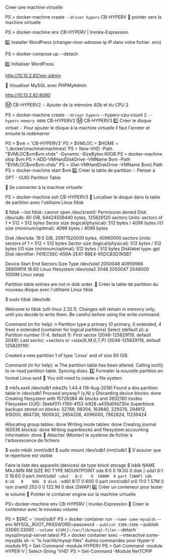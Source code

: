Creer une machine virtuelle

PS > docker-machine create `
      --driver hyperv `
      CB-HYPERV
📌 pointer vers la machine virtuelle

PS > docker-machine env CB-HYPERV | Invoke-Expression

2️⃣ Installer WordPress (changer-mon-adresse-ip IP dans votre fichier .env)

PS > docker-compose up --detach

3️⃣ Initialiser WordPress

http://10.10.2.82/wp-admin

📌 Visualiser MySQL avec PHPMyAdmin

http://10.13.2.82:8080

Ⓜ️ CB-HYPERV2
💡 Ajouter de la mémoire 4Gb et du CPU 2

PS > docker-machine create `
      --driver hyperv `
      --hyperv-cpu-count 2 `
      --hyperv-memory 4096 `
      CB-HYPERV2
Ⓜ️ CB-HYPERV3
1️⃣ Créer le disque virtuel
💡 Pour ajouter le disque à la machine virtuelle il faut l'arreter et ensuite la redémarrer

PS > $vm = 'CB-HYPERV3'
PS > $VMLOC = $HOME + '\.docker\machine\machines\'
PS > New-VHD -Path "$VMLOC\$vm\$vm.vhdx" -Dynamic -SizeBytes 60GB
PS > docker-machine stop $vm
PS > ADD-VMHardDiskDrive -VMName $vm -Path "$VMLOC\$vm\$vm.vhdx"
PS > (Get-VMHardDiskDrive -VMName $vm).Path
PS > docker-machine start $vm
2️⃣ Créer la table de partition
💡 Penser à GPT - GUID Partition Table

📌 Se connecter à la machine virtuelle

PS > docker-machine ssh CB-HYPERV3
📌 Localiser le disque dans la table de partition avec l'utilitaire Linux fdisk

$ fdisk --list
fdisk: cannot open /dev/zram0: Permission denied
Disk /dev/sdb: 60 GiB, 64424509440 bytes, 125829120 sectors
Units: sectors of 1 * 512 = 512 bytes
Sector size (logical/physical): 512 bytes / 4096 bytes
I/O size (minimum/optimal): 4096 bytes / 4096 bytes


Disk /dev/sda: 19.5 GiB, 20971520000 bytes, 40960000 sectors
Units: sectors of 1 * 512 = 512 bytes
Sector size (logical/physical): 512 bytes / 512 bytes
I/O size (minimum/optimal): 512 bytes / 512 bytes
Disklabel type: gpt
Disk identifier: F61EC56C-A59A-2E41-B6E4-95DCB3D7A5B7

Device       Start      End  Sectors  Size Type
/dev/sda1  2050048 40959966 38909919 18.6G Linux filesystem
/dev/sda2     2048  2050047  2048000 1000M Linux swap

Partition table entries are not in disk order.
📌 Créer la table de partition du nouveau disque avec l'utilitaire Linux fdisk

$ sudo fdisk /dev/sdb

Welcome to fdisk (util-linux 2.32.1).
Changes will remain in memory only, until you decide to write them.
Be careful before using the write command.


Command (m for help): n
Partition type
   p   primary (0 primary, 0 extended, 4 free)
   e   extended (container for logical partitions)
Select (default p): p
Partition number (1-4, default 1):
First sector (2048-125829119, default 2048):
Last sector, +sectors or +size{K,M,G,T,P} (2048-125829119, default 125829119):

Created a new partition 1 of type 'Linux' and of size 60 GiB.

Command (m for help): w
The partition table has been altered.
Calling ioctl() to re-read partition table.
Syncing disks.
3️⃣ Formater la nouvelle partition en format Linux ext4
📌 You still need to create a file system

$ mkfs.ext4 /dev/sdb1
mke2fs 1.44.4 (18-Aug-2018)
Found a dos partition table in /dev/sdb1
Proceed anyway? (y,N) y
Discarding device blocks: done
Creating filesystem with 15728384 4k blocks and 3932160 inodes
Filesystem UUID: 3bebf011-f169-4f52-b928-a436d0fd730e
Superblock backups stored on blocks:
        32768, 98304, 163840, 229376, 294912, 819200, 884736, 1605632, 2654208,
        4096000, 7962624, 11239424

Allocating group tables: done
Writing inode tables: done
Creating journal (65536 blocks): done
Writing superblocks and filesystem accounting information:
done
📌 Attacher (Monter) le système de fichier à l'arborescence de fichiers

$ sudo mkdir /mnt/sdb1
$ sudo mount /dev/sdb1 /mnt/sdb1
📌 S'assurer que le répertoire est visible

Faire la liste des appareils (devices) de type block storage
$ lsblk
NAME   MAJ:MIN RM   SIZE RO TYPE MOUNTPOINT
sda      8:0    0  19.5G  0 disk
|-sda1   8:1    0  18.6G  0 part /mnt/sda1
`-sda2   8:2    0  1000M  0 part [SWAP]
sdb      8:16   0    60G  0 disk
`-sdb1   8:17   0    60G  0 part /mnt/sdb1
sr0     11:0    1    57M  0 rom
zram0  252:0    0 122.1M  0 disk [SWAP]
4️⃣ Créer un conteneur pour tester le volume
📌 Pointer le container engine sur la machine virtuelle

PS> docker-machine env CB-HYPERV | Invoke-Expression
📌 Créer le conteneur avec le nouveau volume

PS > $SRC = '/mnt/sdb1'
PS > docker container run `
         --name some-mysqlds `
         --env MYSQL_ROOT_PASSWORD=password `
         --publish 3306:3306 `
         --publish 33060:33060 `
         --volume ${SRC}:/var/lib/mysql-files `
         --detach `
         mysql/mysql-server:latest
PS > docker container exec --interactive some-mysqlds sh -c "ls /var/lib/mysql-files"
Autres commandes pour Hyper-V module
PS > Get-Command -module HYPERV
PS > Get-Command -module HYPER-V | Select-String 'VHD'
PS > Get-Command -Module NetTCPIP
